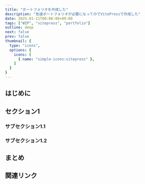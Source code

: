 ```yaml
---
title: "ポートフォリオを作成した"
description: "急遽ポートフォリオが必要になってのでVitePressで作成した"
date: 2025-01-11T00:00:00+09:00
tags: ["WIP", "vitepress", "portfolio"]
outline: deep
next: false
prev: false
thumbnail: {
  type: "icons",
  options: {
    icons: [
      { name: "simple-icons:vitepress" },
    ]
  }
}
---
```


## はじめに

## セクション1

### サブセクション1.1

### サブセクション1.2

## まとめ

## 関連リンク
